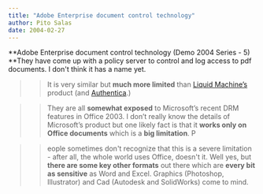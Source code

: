 ```yaml
---
title: "Adobe Enterprise document control technology"
author: Pito Salas
date: 2004-02-27
---
```




**Adobe Enterprise document control technology (Demo 2004 Series - 5) **They
have come up with a policy server to control and log access to pdf documents.
I don't think it has a name yet.

>>

>>  
>
>>

>>  
>>

>>  
>
>>

>> It is very similar but **much more limited** than [Liquid
Machine’s](<http://www.liquidmachines.com/index.shtml>) product (and
[Authentica](<http://www.authentica.com/home_flash.asp>).)

>>

>>  
>
>>

>>  
>>

>>  
>
>>

>> They are all **somewhat exposed** to Microsoft’s recent DRM features in
Office 2003. I don’t really know the details of Microsoft’s product but one
likely fact is that it **works only on Office documents** which is a **big
limitation**. P

>>

>>  
>
>>

>>  
>>

>>  
>
>>

>> eople sometimes don't recognize that this is a severe limitation - after
all, the whole world uses Office, doesn't it. Well yes, but **there are some
key other formats** out there which are **every bit as sensitive** as Word and
Excel. Graphics (Photoshop, Illustrator) and Cad (Autodesk and SolidWorks)
come to mind.


